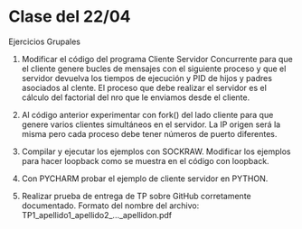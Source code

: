 # Clase del 22/04
Ejercicios Grupales

1) Modificar el código del programa Cliente Servidor Concurrente para que el cliente genere bucles de mensajes con el siguiente proceso y que el servidor devuelva los tiempos de ejecución y PID de hijos y padres asociados al clente.
El proceso que debe realizar el servidor es el cálculo del factorial del nro que le enviamos desde el cliente.

2) Al código anterior experimentar con fork() del lado cliente para que genere varios clientes simultáneos en el servidor. La IP origen será la misma pero cada proceso debe tener números de puerto diferentes.
   
3) Compilar y ejecutar los ejemplos con SOCKRAW. Modificar los ejemplos para hacer loopback como se muestra en el código con loopback.

4) Con PYCHARM probar el ejemplo de cliente servidor en PYTHON.

5) Realizar prueba de entrega de TP sobre GitHub corretamente documentado. Formato del nombre del archivo:
    TP1_apellido1_apellido2_..._apellidon.pdf 
   
